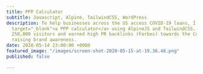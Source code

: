 ```yaml
---
title: PPP Calculator
subtitle: Javascript, Alpine, TailwindCSS, WordPress
description: To help businesses across the US access COVID-19 loans, I built <a href="https://coastapp.com/ppp/"
  target="_blank">a PPP calculator</a> using AlpineJS and TailwindCSS. It drove over
  250,000 visitors and earned high PR backlinks (Forbes) towards the CoastApp website,
  raising brand awareness.
date: 2020-05-14 23:00:00 +0000
featured_image: "/images/screen-shot-2020-05-15-at-19.36.48.png"
published: false

---
```

